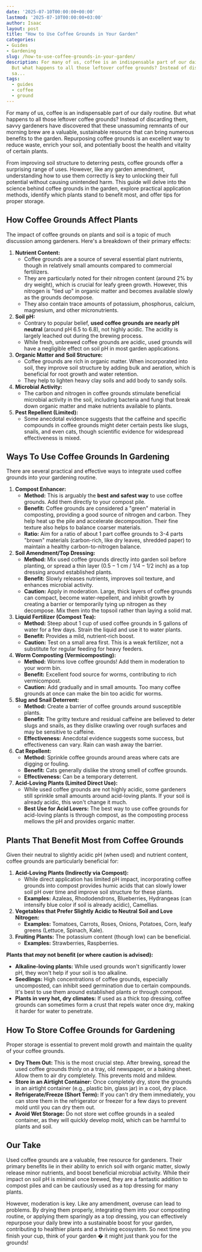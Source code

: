 ```yaml
---
date: '2025-07-10T00:00:00+00:00'
lastmod: '2025-07-10T00:00:00+03:00'
author: Isaac
layout: post
title: "How to Use Coffee Grounds in Your Garden"
categories:
- Guides
- Gardening
slug: /how-to-use-coffee-grounds-in-your-garden/
description: For many of us, coffee is an indispensable part of our daily routine.
  But what happens to all those leftover coffee grounds? Instead of discarding them,
  sa...
tags: 
  - guides
  - coffee
  - ground
---
```

For many of us, coffee is an indispensable part of our daily routine. But what happens to all those leftover coffee grounds? Instead of discarding them, savvy gardeners have discovered that these unassuming remnants of our morning brew are a valuable, sustainable resource that can bring numerous benefits to the garden. Repurposing coffee grounds is an excellent way to reduce waste, enrich your soil, and potentially boost the health and vitality of certain plants.

From improving soil structure to deterring pests, coffee grounds offer a surprising range of uses. However, like any garden amendment, understanding how to use them correctly is key to unlocking their full potential without causing unintended harm. This guide will delve into the science behind coffee grounds in the garden, explore practical application methods, identify which plants stand to benefit most, and offer tips for proper storage.

## How Coffee Grounds Affect Plants

The impact of coffee grounds on plants and soil is a topic of much discussion among gardeners. Here's a breakdown of their primary effects:

1.  **Nutrient Content:**
    * Coffee grounds are a source of several essential plant nutrients, though in relatively small amounts compared to commercial fertilizers.
    * They are particularly noted for their nitrogen content (around 2% by dry weight), which is crucial for leafy green growth. However, this nitrogen is "tied up" in organic matter and becomes available slowly as the grounds decompose.
    * They also contain trace amounts of potassium, phosphorus, calcium, magnesium, and other micronutrients.
2.  **Soil pH:**
    * Contrary to popular belief, **used coffee grounds are nearly pH neutral** (around pH 6.5 to 6.8), not highly acidic. The acidity is largely leached out during the brewing process.
    * While fresh, unbrewed coffee grounds are acidic, used grounds will have a negligible effect on soil pH in most garden applications.
3.  **Organic Matter and Soil Structure:**
    * Coffee grounds are rich in organic matter. When incorporated into soil, they improve soil structure by adding bulk and aeration, which is beneficial for root growth and water retention.
    * They help to lighten heavy clay soils and add body to sandy soils.
4.  **Microbial Activity:**
    * The carbon and nitrogen in coffee grounds stimulate beneficial microbial activity in the soil, including bacteria and fungi that break down organic matter and make nutrients available to plants.
5.  **Pest Repellent (Limited):**
    * Some anecdotal evidence suggests that the caffeine and specific compounds in coffee grounds might deter certain pests like slugs, snails, and even cats, though scientific evidence for widespread effectiveness is mixed.

## Ways To Use Coffee Grounds In Gardening

There are several practical and effective ways to integrate used coffee grounds into your gardening routine.

1.  **Compost Enhancer:**
    * **Method:** This is arguably the **best and safest way** to use coffee grounds. Add them directly to your compost pile.
    * **Benefit:** Coffee grounds are considered a "green" material in composting, providing a good source of nitrogen and carbon. They help heat up the pile and accelerate decomposition. Their fine texture also helps to balance coarser materials.
    * **Ratio:** Aim for a ratio of about 1 part coffee grounds to 3-4 parts "brown" materials (carbon-rich, like dry leaves, shredded paper) to maintain a healthy carbon-to-nitrogen balance.
2.  **Soil Amendment/Top Dressing:**
    * **Method:** Mix used coffee grounds directly into garden soil before planting, or spread a thin layer ($0.5-1$ cm / $1/4-1/2$ inch) as a top dressing around established plants.
    * **Benefit:** Slowly releases nutrients, improves soil texture, and enhances microbial activity.
    * **Caution:** Apply in moderation. Large, thick layers of coffee grounds can compact, become water-repellent, and inhibit growth by creating a barrier or temporarily tying up nitrogen as they decompose. Mix them into the topsoil rather than laying a solid mat.
3.  **Liquid Fertilizer (Compost Tea):**
    * **Method:** Steep about 1 cup of used coffee grounds in 5 gallons of water for a few days. Strain the liquid and use it to water plants.
    * **Benefit:** Provides a mild, nutrient-rich boost.
    * **Caution:** Test on a small area first. This is a weak fertilizer, not a substitute for regular feeding for heavy feeders.
4.  **Worm Composting (Vermicomposting):**
    * **Method:** Worms love coffee grounds! Add them in moderation to your worm bin.
    * **Benefit:** Excellent food source for worms, contributing to rich vermicompost.
    * **Caution:** Add gradually and in small amounts. Too many coffee grounds at once can make the bin too acidic for worms.
5.  **Slug and Snail Deterrent:**
    * **Method:** Create a barrier of coffee grounds around susceptible plants.
    * **Benefit:** The gritty texture and residual caffeine are believed to deter slugs and snails, as they dislike crawling over rough surfaces and may be sensitive to caffeine.
    * **Effectiveness:** Anecdotal evidence suggests some success, but effectiveness can vary. Rain can wash away the barrier.
6.  **Cat Repellent:**
    * **Method:** Sprinkle coffee grounds around areas where cats are digging or fouling.
    * **Benefit:** Cats generally dislike the strong smell of coffee grounds.
    * **Effectiveness:** Can be a temporary deterrent.
7.  **Acid-Loving Plants (Limited Direct Use):**
    * While used coffee grounds are not highly acidic, some gardeners still sprinkle small amounts around acid-loving plants. If your soil is already acidic, this won't change it much.
    * **Best Use for Acid Lovers:** The best way to use coffee grounds for acid-loving plants is through compost, as the composting process mellows the pH and provides organic matter.

## Plants That Benefit Most from Coffee Grounds

Given their neutral to slightly acidic pH (when used) and nutrient content, coffee grounds are particularly beneficial for:

1.  **Acid-Loving Plants (Indirectly via Compost):**
    * While direct application has limited pH impact, incorporating coffee grounds into compost provides humic acids that can slowly lower soil pH over time and improve soil structure for these plants.
    * **Examples:** Azaleas, Rhododendrons, Blueberries, Hydrangeas (can intensify blue color if soil is already acidic), Camellias.
2.  **Vegetables that Prefer Slightly Acidic to Neutral Soil and Love Nitrogen:**
    * **Examples:** Tomatoes, Carrots, Roses, Onions, Potatoes, Corn, leafy greens (Lettuce, Spinach, Kale).
3.  **Fruiting Plants:** The potassium content (though low) can be beneficial.
    * **Examples:** Strawberries, Raspberries.

**Plants that *may* not benefit (or where caution is advised):**

* **Alkaline-loving plants:** While used grounds won't significantly lower pH, they won't help if your soil is too alkaline.
* **Seedlings:** High concentrations of coffee grounds, especially uncomposted, can inhibit seed germination due to certain compounds. It's best to use them around established plants or through compost.
* **Plants in very hot, dry climates:** If used as a thick top dressing, coffee grounds can sometimes form a crust that repels water once dry, making it harder for water to penetrate.

## How To Store Coffee Grounds for Gardening

Proper storage is essential to prevent mold growth and maintain the quality of your coffee grounds.

* **Dry Them Out:** This is the most crucial step. After brewing, spread the used coffee grounds thinly on a tray, old newspaper, or a baking sheet. Allow them to air dry completely. This prevents mold and mildew.
* **Store in an Airtight Container:** Once completely dry, store the grounds in an airtight container (e.g., plastic bin, glass jar) in a cool, dry place.
* **Refrigerate/Freeze (Short Term):** If you can't dry them immediately, you can store them in the refrigerator or freezer for a few days to prevent mold until you can dry them out.
* **Avoid Wet Storage:** Do not store wet coffee grounds in a sealed container, as they will quickly develop mold, which can be harmful to plants and soil.

## Our Take

Used coffee grounds are a valuable, free resource for gardeners. Their primary benefits lie in their ability to enrich soil with organic matter, slowly release minor nutrients, and boost beneficial microbial activity. While their impact on soil pH is minimal once brewed, they are a fantastic addition to compost piles and can be cautiously used as a top dressing for many plants.

However, moderation is key. Like any amendment, overuse can lead to problems. By drying them properly, integrating them into your composting routine, or applying them sparingly as a top dressing, you can effectively repurpose your daily brew into a sustainable boost for your garden, contributing to healthier plants and a thriving ecosystem. So next time you finish your cup, think of your garden � it might just thank you for the grounds!
